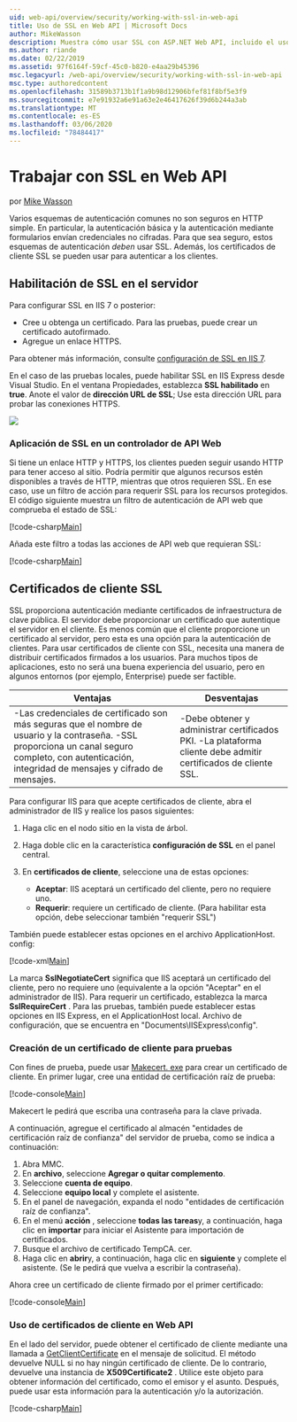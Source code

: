 ```yaml
---
uid: web-api/overview/security/working-with-ssl-in-web-api
title: Uso de SSL en Web API | Microsoft Docs
author: MikeWasson
description: Muestra cómo usar SSL con ASP.NET Web API, incluido el uso de certificados de cliente SSL.
ms.author: riande
ms.date: 02/22/2019
ms.assetid: 97f6164f-59cf-45c0-b820-e4aa29b45396
msc.legacyurl: /web-api/overview/security/working-with-ssl-in-web-api
msc.type: authoredcontent
ms.openlocfilehash: 31589b3713b1f1a9b98d12906bfef81f8bf5e3f9
ms.sourcegitcommit: e7e91932a6e91a63e2e46417626f39d6b244a3ab
ms.translationtype: MT
ms.contentlocale: es-ES
ms.lasthandoff: 03/06/2020
ms.locfileid: "78484417"
---
```

# <a name="working-with-ssl-in-web-api"></a>Trabajar con SSL en Web API

por [Mike Wasson](https://github.com/MikeWasson)

Varios esquemas de autenticación comunes no son seguros en HTTP simple. En particular, la autenticación básica y la autenticación mediante formularios envían credenciales no cifradas. Para que sea seguro, estos esquemas de autenticación *deben* usar SSL. Además, los certificados de cliente SSL se pueden usar para autenticar a los clientes.

## <a name="enabling-ssl-on-the-server"></a>Habilitación de SSL en el servidor

Para configurar SSL en IIS 7 o posterior:

- Cree u obtenga un certificado. Para las pruebas, puede crear un certificado autofirmado.
- Agregue un enlace HTTPS.

Para obtener más información, consulte [configuración de SSL en IIS 7](https://www.iis.net/learn/manage/configuring-security/how-to-set-up-ssl-on-iis).

En el caso de las pruebas locales, puede habilitar SSL en IIS Express desde Visual Studio. En el ventana Propiedades, establezca **SSL habilitado** en **true**. Anote el valor de **dirección URL de SSL**; Use esta dirección URL para probar las conexiones HTTPS.

![](working-with-ssl-in-web-api/_static/image1.png)

### <a name="enforcing-ssl-in-a-web-api-controller"></a>Aplicación de SSL en un controlador de API Web

Si tiene un enlace HTTP y HTTPS, los clientes pueden seguir usando HTTP para tener acceso al sitio. Podría permitir que algunos recursos estén disponibles a través de HTTP, mientras que otros requieren SSL. En ese caso, use un filtro de acción para requerir SSL para los recursos protegidos. El código siguiente muestra un filtro de autenticación de API web que comprueba el estado de SSL:

[!code-csharp[Main](working-with-ssl-in-web-api/samples/sample1.cs)]

Añada este filtro a todas las acciones de API web que requieran SSL:

[!code-csharp[Main](working-with-ssl-in-web-api/samples/sample2.cs)]

## <a name="ssl-client-certificates"></a>Certificados de cliente SSL

SSL proporciona autenticación mediante certificados de infraestructura de clave pública. El servidor debe proporcionar un certificado que autentique el servidor en el cliente. Es menos común que el cliente proporcione un certificado al servidor, pero esta es una opción para la autenticación de clientes. Para usar certificados de cliente con SSL, necesita una manera de distribuir certificados firmados a los usuarios. Para muchos tipos de aplicaciones, esto no será una buena experiencia del usuario, pero en algunos entornos (por ejemplo, Enterprise) puede ser factible.

| Ventajas | Desventajas |
| --- | --- |
| -Las credenciales de certificado son más seguras que el nombre de usuario y la contraseña. -SSL proporciona un canal seguro completo, con autenticación, integridad de mensajes y cifrado de mensajes. | -Debe obtener y administrar certificados PKI. -La plataforma cliente debe admitir certificados de cliente SSL. |

Para configurar IIS para que acepte certificados de cliente, abra el administrador de IIS y realice los pasos siguientes:

1. Haga clic en el nodo sitio en la vista de árbol.
2. Haga doble clic en la característica **configuración de SSL** en el panel central.
3. En **certificados de cliente**, seleccione una de estas opciones: 

    - **Aceptar**: IIS aceptará un certificado del cliente, pero no requiere uno.
    - **Requerir**: requiere un certificado de cliente. (Para habilitar esta opción, debe seleccionar también "requerir SSL")

También puede establecer estas opciones en el archivo ApplicationHost. config:

[!code-xml[Main](working-with-ssl-in-web-api/samples/sample3.xml)]

La marca **SslNegotiateCert** significa que IIS aceptará un certificado del cliente, pero no requiere uno (equivalente a la opción "Aceptar" en el administrador de IIS). Para requerir un certificado, establezca la marca **SslRequireCert** . Para las pruebas, también puede establecer estas opciones en IIS Express, en el ApplicationHost local. Archivo de configuración, que se encuentra en "Documents\IISExpress\config".

### <a name="creating-a-client-certificate-for-testing"></a>Creación de un certificado de cliente para pruebas

Con fines de prueba, puede usar [Makecert. exe](/windows/desktop/SecCrypto/makecert) para crear un certificado de cliente. En primer lugar, cree una entidad de certificación raíz de prueba:

[!code-console[Main](working-with-ssl-in-web-api/samples/sample4.cmd)]

Makecert le pedirá que escriba una contraseña para la clave privada.

A continuación, agregue el certificado al almacén "entidades de certificación raíz de confianza" del servidor de prueba, como se indica a continuación:

1. Abra MMC.
2. En **archivo**, seleccione **Agregar o quitar complemento**.
3. Seleccione **cuenta de equipo**.
4. Seleccione **equipo local** y complete el asistente.
5. En el panel de navegación, expanda el nodo "entidades de certificación raíz de confianza".
6. En el menú **acción** , seleccione **todas las tareas**y, a continuación, haga clic en **importar** para iniciar el Asistente para importación de certificados.
7. Busque el archivo de certificado TempCA. cer.
8. Haga clic en **abrir**y, a continuación, haga clic en **siguiente** y complete el asistente. (Se le pedirá que vuelva a escribir la contraseña).

Ahora cree un certificado de cliente firmado por el primer certificado:

[!code-console[Main](working-with-ssl-in-web-api/samples/sample5.cmd)]

### <a name="using-client-certificates-in-web-api"></a>Uso de certificados de cliente en Web API

En el lado del servidor, puede obtener el certificado de cliente mediante una llamada a [GetClientCertificate](https://msdn.microsoft.com/library/system.net.http.httprequestmessageextensions.getclientcertificate.aspx) en el mensaje de solicitud. El método devuelve NULL si no hay ningún certificado de cliente. De lo contrario, devuelve una instancia de **X509Certificate2** . Utilice este objeto para obtener información del certificado, como el emisor y el asunto. Después, puede usar esta información para la autenticación y/o la autorización.

[!code-csharp[Main](working-with-ssl-in-web-api/samples/sample6.cs)]
